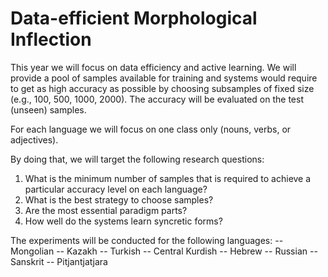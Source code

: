 # Data-efficient Morphological Inflection

This year we will focus on data efficiency and active learning. We will provide a pool of samples available for training and systems would require to get as high accuracy as possible by choosing subsamples of fixed size (e.g., 100, 500, 1000, 2000). The accuracy will be evaluated on the test (unseen) samples.

For each language we will focus on one class only (nouns, verbs, or adjectives).

By doing that, we will target the following research questions:
  1) What is the minimum number of samples that is required to achieve a particular accuracy level on each language?
  2)  What is the best strategy to choose samples?
  3)  Are the most essential paradigm parts?
  4)  How well do the systems learn syncretic forms?


The experiments will be conducted for the following languages:
   --  Mongolian
   --  Kazakh
   --  Turkish
   --  Central Kurdish
   --  Hebrew
   --  Russian
   --  Sanskrit
   --  Pitjantjatjara



